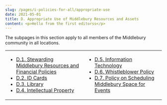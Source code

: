 ```yaml
---
slug: /pages/i-policies-for-all/appropriate-use
date: 2021-05-01
title: D. Appropriate Use of Middlebury Resources and Assets
content: <p>Hello from the first editorss</p>
---
```


The subpages in this section apply to all members of the Middlebury community in all locations.

<table>

<tbody>

<tr valign="top">

<td>

- [D.1\. Stewarding Middlebury Resources and Financial Policies](/pages/i-policies-for-all/appropriate-use/steward-resources)
- [D.2\. ID Cards](/pages/i-policies-for-all/appropriate-use/id-cards)
- [D.3\. Library](/pages/i-policies-for-all/appropriate-use/library-resources)
- [D.4\. Intellectual Property](/pages/i-policies-for-all/appropriate-use/intell-property)

</td>

<td>

- [D.5\. Information Technology](/pages/i-policies-for-all/appropriate-use/info-tech)
- [D.6\. Whistleblower Policy](/pages/i-policies-for-all/appropriate-use/d-6-whistleblower-policy)
- [D.7\. Policy on Scheduling Middlebury Space for Events](/pages/i-policies-for-all/appropriate-use/d-7-policy-on-scheduling-middlebury-space-for-events)

</td>

</tr>

</tbody>

</table>
